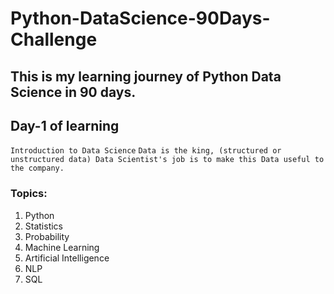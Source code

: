 # Python-DataScience-90Days-Challenge
## This is my learning journey of Python Data Science in 90 days.
## Day-1 of learning
``` Introduction to Data Science ```
``` Data is the king, (structured or unstructured data) Data Scientist's job is to make this Data useful to the company. ```
### Topics: 
1. Python
2. Statistics
3. Probability
4. Machine Learning
5. Artificial Intelligence
6. NLP
7. SQL

